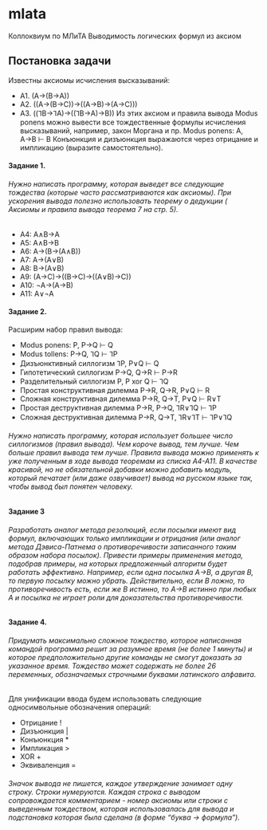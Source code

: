 # mlata

Коллоквиум по МЛиТА 
Выводимость логических формул из аксиом

## Постановка задачи

Известны аксиомы исчисления высказываний:
* A1.   (A→(B→A))
* A2.   ((A→(B→C))→((A→B)→(A→C)))
* A3.   ((⅂B→⅂A)→((⅂B→A)→B))
Из этих аксиом и правила вывода Modus ponens можно вывести все тождественные формулы исчисления высказываний, например, закон Моргана и пр.
Modus ponens:   A, A→B ⊢  B
Конъюнкция и дизъюнкция выражаются через отрицание и импликацию (выразите самостоятельно).
#### Задание 1.
###### Нужно написать программу, которая выведет все следующие тождества (которые часто рассматриваются как аксиомы).  При ускорения вывода полезно использовать теорему о дедукции ( Аксиомы и правила вывода теорема 7 на стр. 5).
* A4:   A∧B→A
* A5:   A∧B→B
* A6:   A→(B→(A∧B))
* A7:   A→(A∨B)
* A8:   B→(A∨B)
* A9:   (A→C)→((B→C)→((A∨B)→C))
* A10:   ¬A→(A→B)
* A11:   A∨¬A
#### Задание 2.
Расширим набор правил вывода:
- Modus ponens:   			P, P→Q ⊢ Q
- Modus tollens:    			P→Q, ⅂Q ⊢ ⅂P
- Дизъюнктивный силлогизм		⅂P, P∨Q ⊢ Q
- Гипотетический силлогизм		P→Q, Q→R ⊢ P→R
- Разделительный силлогизм		P, P xor Q ⊢ ⅂Q
- Простая конструктивная дилемма	P→R, Q→R, P∨Q ⊢ R
- Сложная конструктивная дилемма	P→R, Q→T, P∨Q ⊢ R∨T
- Простая деструктивная дилемма	P→R, P→Q, ⅂R∨⅂Q ⊢ ⅂P
- Сложная деструктивная дилемма	P→R, Q→T, ⅂R∨⅂T ⊢ ⅂P∨⅂Q 
 ###### Нужно написать программу, которая использует большее число силлогизмов (правил вывода). Чем короче вывод, тем лучше. Чем больше правил вывода тем лучше. Правила вывода можно применять к уже полученным в ходе вывода теоремам из списка A4-A11. В качестве красивой, но не обязательной добавки можно добавить модуль, который печатает (или даже озвучивает) вывод на русском языке так, чтобы вывод был понятен человеку.
#### Задание 3
###### Разработать аналог метода резолюций, если посылки имеют вид формул, включающих только импликации и отрицания (или аналог метода Дэвиса-Патнема о противоречивости записанного таким образом набора посылок). Привести примеры применения метода, подобрав примеры, на которых предложенный алгоритм будет работать эффективно. Например, если одна посылка A→B, а другая B, то первую посылку можно убрать. Действительно, если B ложно, то противоречивость есть, если же B истинно, то A→B истинно при любых  A и посылка не играет роли для доказательства противоречивости.


#### Задание 4. 
###### Придумать максимально сложное тождество, которое написанная командой программа решит за разумное время (не более 1 минуты) и которое предположительно другие команды не смогут доказать за указанное время. Тождество может содержать не более 26 переменных, обозначаемых строчными буквами латинского алфавита.
Для унификации ввода будем использовать следующие односимвольные обозначения операций:


- Отрицание !
- Дизъюнкция |
- Конъюнкция *
- Импликация >
- XOR +
- Эквиваленция =

###### Значок вывода не пишется, каждое утверждение занимает одну строку. Строки нумеруются. Каждая строка с выводом сопровождается комментарием - номер аксиомы или строки с выведенным тождеством, которая использовалась для вывода и подстановка которая была сделана (в форме “буква -> формула”).
